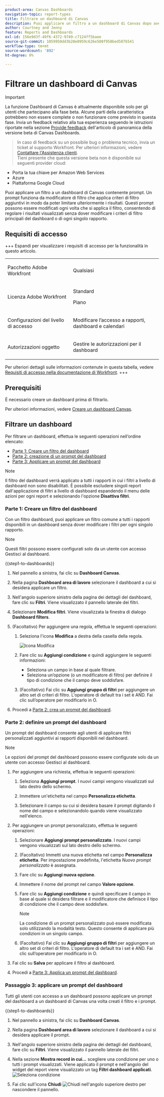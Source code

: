 ```yaml
---
product-area: Canvas Dashboards
navigation-topic: report-types
title: Filtrare un dashboard di Canvas
description: Puoi applicare un filtro a un dashboard di Canvas dopo averlo creato.
author: Courtney and Jenny
feature: Reports and Dashboards
exl-id: 156e9d3f-49f6-4372-9749-c7124ff5baee
source-git-commit: 1059950dd3b20e0959c626e580f958bed5076541
workflow-type: tm+mt
source-wordcount: '892'
ht-degree: 0%

---
```


# Filtrare un dashboard di Canvas

>[!IMPORTANT]
>
>La funzione Dashboard di Canvas è attualmente disponibile solo per gli utenti che partecipano alla fase beta. Alcune parti della caratteristica potrebbero non essere complete o non funzionare come previsto in questa fase. Invia un feedback relativo alla tua esperienza seguendo le istruzioni riportate nella sezione [Provide feedback](/help/quicksilver/product-announcements/betas/canvas-dashboards-beta/canvas-dashboards-beta-information.md#provide-feedback) dell&#39;articolo di panoramica della versione beta di Canvas Dashboards.<br>
>>In caso di feedback su un possibile bug o problema tecnico, invia un ticket al supporto Workfront. Per ulteriori informazioni, vedere [Contattare l&#39;Assistenza clienti](/help/quicksilver/workfront-basics/tips-tricks-and-troubleshooting/contact-customer-support.md).<br>
>>Tieni presente che questa versione beta non è disponibile sui seguenti provider cloud:
>
>* Porta la tua chiave per Amazon Web Services
>* Azure
>* Piattaforma Google Cloud


Puoi applicare un filtro a un dashboard di Canvas contenente prompt. Un prompt funziona da modificatore di filtro che applica criteri di filtro aggiuntivi in modo da poter limitare ulteriormente i risultati. Questi prompt possono essere modificati ogni volta che si applica il filtro, consentendo di regolare i risultati visualizzati senza dover modificare i criteri di filtro principali del dashboard o di ogni singolo rapporto.

## Requisiti di accesso

+++ Espandi per visualizzare i requisiti di accesso per la funzionalità in questo articolo. 

<table style="table-layout:auto"> 
<col> 
</col> 
<col> 
</col> 
<tbody> 
<tr> 
   <td role="rowheader"><p>Pacchetto Adobe Workfront</p></td> 
   <td> 
<p>Qualsiasi </p> 
   </td> 
<tr> 
 <tr> 
   <td role="rowheader"><p>Licenza Adobe Workfront</p></td> 
   <td> 
<p>Standard</p> 
<p>Piano</p> 
   </td> 
   </tr> 
  </tr> 
  <tr> 
   <td role="rowheader"><p>Configurazioni del livello di accesso</p></td> 
   <td><p>Modificare l’accesso a rapporti, dashboard e calendari</p>
  </td> 
  </tr> 
    </tr>  
        <tr> 
   <td role="rowheader"><p>Autorizzazioni oggetto</p></td> 
   <td><p>Gestire le autorizzazioni per il dashboard</p>
  </td> 
  </tr> 
</tbody> 
</table>

Per ulteriori dettagli sulle informazioni contenute in questa tabella, vedere [Requisiti di accesso nella documentazione di Workfront](/help/quicksilver/administration-and-setup/add-users/access-levels-and-object-permissions/access-level-requirements-in-documentation.md).
+++

## Prerequisiti

È necessario creare un dashboard prima di filtrarlo.

Per ulteriori informazioni, vedere [Creare un dashboard Canvas](/help/quicksilver/reports-and-dashboards/canvas-dashboards/create-dashboards/create-dashboards.md).

## Filtrare un dashboard

Per filtrare un dashboard, effettua le seguenti operazioni nell’ordine elencato:

* [Parte 1: Creare un filtro del dashboard](#part-1-create-a-dashboard-filter)
* [Parte 2: creazione di un prompt del dashboard](#part-2-define-a-dashboard-prompt)
* [Parte 3: Applicare un prompt del dashboard](#step-3-apply-a-dashboard-prompt)

>[!NOTE]
>
>Il filtro del dashboard verrà applicato a tutti i rapporti in cui i filtri a livello di dashboard non sono disabilitati.  È possibile escludere singoli report dall&#39;applicazione di filtri a livello di dashboard espandendo il menu delle azioni per ogni report e selezionando l&#39;opzione **Disattiva filtri**.


### Parte 1: Creare un filtro del dashboard

Con un filtro dashboard, puoi applicare un filtro comune a tutti i rapporti disponibili in un dashboard senza dover modificare i filtri per ogni singolo rapporto.

>[!NOTE]
>
>Questi filtri possono essere configurati solo da un utente con accesso Gestisci al dashboard.


{{step1-to-dashboards}}

1. Nel pannello a sinistra, fai clic su **Dashboard Canvas**.

1. Nella pagina **Dashboard area di lavoro** selezionare il dashboard a cui si desidera applicare un filtro.

1. Nell&#39;angolo superiore sinistro della pagina dei dettagli del dashboard, fare clic su **Filtri**. Viene visualizzato il pannello laterale dei filtri.

1. Selezionare **Modifica filtri**. Viene visualizzata la finestra di dialogo **Dashboard filters**.

1. (Facoltativo) Per aggiungere una regola, effettua le seguenti operazioni:

   1. Seleziona l&#39;icona **Modifica** a destra della casella della regola.

      ![Icona Modifica](assets/edit-icon.png)

   1. Fare clic su **Aggiungi condizione** e quindi aggiungere le seguenti informazioni:
      * Seleziona un campo in base al quale filtrare.
      * Seleziona un’opzione (o un modificatore di filtro) per definire il tipo di condizione che il campo deve soddisfare.

   1. (Facoltativo) Fai clic su **Aggiungi gruppo di filtri** per aggiungere un altro set di criteri di filtro. L&#39;operatore di default tra i set è AND. Fai clic sull’operatore per modificarlo in O.

1. Procedi a [Parte 2: crea un prompt del dashboard](#part-2-define-a-dashboard-prompt).


### Parte 2: definire un prompt del dashboard

Un prompt del dashboard consente agli utenti di applicare filtri personalizzati aggiuntivi ai rapporti disponibili nel dashboard.

>[!NOTE]
>
>Le opzioni del prompt del dashboard possono essere configurate solo da un utente con accesso Gestisci al dashboard.

1. Per aggiungere una richiesta, effettua le seguenti operazioni:

   1. Seleziona **Aggiungi prompt**. I nuovi campi vengono visualizzati sul lato destro dello schermo.

   1. Immettere un&#39;etichetta nel campo **Personalizza etichetta**.

   1. Selezionare il campo su cui si desidera basare il prompt digitando il nome del campo e selezionandolo quando viene visualizzato nell&#39;elenco. 

1. Per aggiungere un prompt personalizzato, effettua le seguenti operazioni:

   1. Selezionare **Aggiungi prompt personalizzato**. I nuovi campi vengono visualizzati sul lato destro dello schermo.

   1. (Facoltativo) Immetti una nuova etichetta nel campo **Personalizza etichetta**. Per impostazione predefinita, l&#39;etichetta *Nuovo prompt personalizzato* è assegnata.

   1. Fare clic su **Aggiungi nuova opzione**.

   1. Immettere il nome del prompt nel campo **Valore opzione**.

   1. Fare clic su **Aggiungi condizione** e quindi specificare il campo in base al quale si desidera filtrare e il modificatore che definisce il tipo di condizione che il campo deve soddisfare.

      >[!NOTE]
      >
      >La condizione di un prompt personalizzato può essere modificata solo utilizzando la modalità testo. Questo consente di applicare più condizioni in un singolo campo.


   1. (Facoltativo) Fai clic su **Aggiungi gruppo di filtri** per aggiungere un altro set di criteri di filtro. L&#39;operatore di default tra i set è AND. Fai clic sull’operatore per modificarlo in O.

1. Fai clic su **Salva** per applicare il filtro al dashboard.

1. Procedi a [Parte 3: Applica un prompt del dashboard](#step-3-apply-a-dashboard-prompt).

### Passaggio 3: applicare un prompt del dashboard

Tutti gli utenti con accesso a un dashboard possono applicare un prompt del dashboard a un dashboard di Canvas una volta creati il filtro e i prompt.

{{step1-to-dashboards}}

1. Nel pannello a sinistra, fai clic su **Dashboard Canvas**.

1. Nella pagina **Dashboard area di lavoro** selezionare il dashboard a cui si desidera applicare il prompt.

1. Nell&#39;angolo superiore sinistro della pagina dei dettagli del dashboard, fare clic su **Filtri**. Viene visualizzato il pannello laterale dei filtri.

1. Nella sezione **Mostra record in cui...** scegliere una condizione per uno o tutti i prompt visualizzati. Viene applicato il prompt e nell&#39;angolo del widget del report viene visualizzato un tag **Filtri dashboard applicati**.
   ![Seleziona condizione](assets/prompts-list.png)

1. Fai clic sull&#39;icona **Chiudi** ![Chiudi](assets/close-icon.png) nell&#39;angolo superiore destro per nascondere il pannello.
